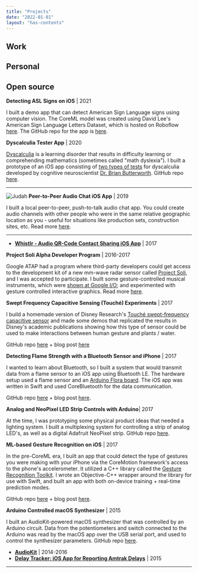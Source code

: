 ```yaml
---
title: "Projects"
date: "2022-01-01"
layout: "has-contents"
---
```



## Work

## Personal

## Open source



**Detecting ASL Signs on iOS** | 2021

I built a demo app that can detect American Sign Language signs using computer vision. The CoreML model was created using David Lee's American Sign Language Letters Dataset, which is hosted on Roboflow [here](https://public.roboflow.com/object-detection/american-sign-language-letters). The GitHub repo for the app is [here](https://github.com/narner/ASL-Classifier-Demo).

**Dyscalculia Tester App** | 2020

[Dyscalculia](https://www.dyscalculia.org) is a learning disorder that results in difficulty learning or comprehending mathematics (sometimes called "math dyslexia"). I built a prototype of an iOS app consisting of [two types of tests](https://www.youtube.com/watch?v=p_Hqdqe84Uc&t=231s) for dyscalculia developed by cognitive neuroscientist [Dr. Brian Butterworth](https://www.dyscalculia.org/experts/brian-butterworth). GitHub repo [here](https://github.com/narner/DyscalculiaTester).

---

![Judah](https://picsum.photos/200/300 "l-float") **Peer-to-Peer Audio Chat iOS App** | 2019

I built a local peer-to-peer, push-to-talk audio chat app. You could create audio channels with other people who were in the same relative geographic location as you - useful for situations like production sets, construction sites, etc. Read more [here](/projects_and_work/push_to_talk_audio_chat_app/). 

---

* **[Whistlr - Audio QR-Code Contact Sharing iOS App]((/projects_and_work/whistlr/))** | 2017

**Project Soli Alpha Developer Program** |  2016-2017

Google ATAP had a program where third-party developers could get access to the development kit of a new  mm-wave radar sensor called [Project Soli](https://atap.google.com/soli/), and I was accepted to participate. I built some gesture-controlled musical instruments, which were [shown at Google I/O](https://www.youtube.com/watch?v=H41A_IWZwZI); and experimented with gesture controlled interactive graphics. Read more [here](/projects_and_work/o_soli_mio/).

**Swept Frequency Capacitive Sensing (Touché) Experiments** | 2017 

I build a homemade version of Disney Research's [Touché swept-frequency capacitive sensor](https://la.disneyresearch.com/publication/touche-enhancing-touch-interaction-on-humans-screens-liquids-and-everyday-objects/) and made some demos that replicated the results in Disney's academic publications showing how this type of sensor could be used to make interactions between human gesture and plants / water. 

GitHub repo [here](https://github.com/narner/Touche-Experiments) + blog post [here](/projects_and_work/emulating_touch%C3%A9/)

**Detecting Flame Strength with a Bluetooth Sensor and iPhone** | 2017 

I wanted to learn about Bluetooth, so I built a system that would transmit data from a flame sensor to an iOS app using Bluetooth LE. The hardware setup used a flame sensor and an [Arduino Flora board](https://www.adafruit.com/product/659). The iOS app was written in Swift and used CoreBluetooth for the data communication. 

GitHub repo [here](https://github.com/narner/iOS-FlameSensor-Bluetooth-Study) + blog post [here](/notes/integrating-arduino-bluetooth-sensors-with-ios-september-5-2017/).

**Analog and NeoPixel LED Strip Controls with Arduino**| 2017 

At the time, I was prototyping some physical product ideas that needed a lighting system. I built a multiplexing system for controlling a strip of analog LED's, as well as a digital Adafruit NeoPixel strip. GitHub repo [here](https://github.com/narner/Analog-and-NeoPixel-LED-Strip-Control). 

**ML-based Gesture Recognition on iOS** | 2017 

In the pre-CoreML era, I built an app that could detect the type of gestures you were making with your iPhone via the CoreMotion framework's access to the phone's accelerometer. It utilized a C++ library called the [Gesture Recognition Toolkit](https://github.com/nickgillian/grt). I wrote an Objective-C++ wrapper around the library for use with Swift, and built an app with both on-device training + real-time prediction modes.  

GitHub repo [here](https://github.com/narner/GRT-iOS-HelloWorld) + blog post [here](/notes/machine-learning-powered-gesture-recognition-on-ios-october-7-2017/).

**Arduino Controlled macOS Synthesizer** | 2015 

I built an AudioKit-powered macOS synthesizer that was controlled by an Arduino circuit. Data from the potentiometers and switch connected to the Arduino was read by the macOS app over the USB serial port, and used to control the synthesizer parameters. GitHub repo [here](https://github.com/narner/Arduino-AudioKitOSX). 

* **[AudioKit](/projects_and_work/audiokit/)** | 2014-2016
* **[Delay Tracker: iOS App for Reporting Amtrak Delays](/projects_and_work/delay_tracker/)** | 2015

------













